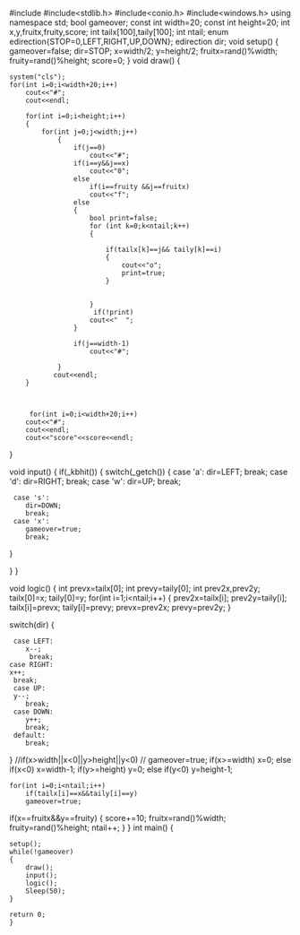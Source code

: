 #include <iostream>
#include<stdlib.h>
#include<conio.h>
#include<windows.h>
using namespace std;
bool gameover;
const int width=20;
const int height=20;
int x,y,fruitx,fruity,score;
int tailx[100],taily[100];
int ntail;
enum edirection{STOP=0,LEFT,RIGHT,UP,DOWN};
edirection dir;
void setup()
{
    gameover=false;
    dir=STOP;
    x=width/2;
    y=height/2;
    fruitx=rand()%width;
    fruity=rand()%height;
    score=0;
}
void draw()
    {

    system("cls");
    for(int i=0;i<width+20;i++)
        cout<<"#";
        cout<<endl;

        for(int i=0;i<height;i++)
        {
            for(int j=0;j<width;j++)
                {
                    if(j==0)
                        cout<<"#";
                    if(i==y&&j==x)
                        cout<<"0";
                    else
                        if(i==fruity &&j==fruitx)
                        cout<<"f";
                    else
                    {
                        bool print=false;
                        for (int k=0;k<ntail;k++)
                        {

                            if(tailx[k]==j&& taily[k]==i)
                            {
                                cout<<"o";
                                print=true;
                            }


                        }
                         if(!print)
                        cout<<"  ";
                    }

                    if(j==width-1)
                        cout<<"#";

                }
               cout<<endl;
        }



         for(int i=0;i<width+20;i++)
        cout<<"#";
        cout<<endl;
        cout<<"score"<<score<<endl;

}

void input()
{
    if(_kbhit())
    {
        switch(_getch())
 {
 case 'a':
     dir=LEFT;
     break;
     case 'd':
    dir=RIGHT;
    break;
     case 'w':
        dir=UP;
        break;

     case 's':
        dir=DOWN;
        break;
     case 'x':
        gameover=true;
        break;

 }

 }
 }



void logic()
{
    int prevx=tailx[0];
    int prevy=taily[0];
    int prev2x,prev2y;
    tailx[0]=x;
    taily[0]=y;
    for(int i=1;i<ntail;i++)
    {
        prev2x=tailx[i];
        prev2y=taily[i];
        tailx[i]=prevx;
        taily[i]=prevy;
        prevx=prev2x;
        prevy=prev2y;
    }

switch(dir)
{

     case LEFT:
        x--;
         break;
    case RIGHT:
    x++;
     break;
     case UP:
     y--;
        break;
     case DOWN:
        y++;
        break;
     default:
        break;


}
//if(x>width||x<0||y>height||y<0)
  //  gameover=true;
    if(x>=width)
        x=0;
        else if(x<0)
x=width-1;
 if(y>=height)
        y=0;
        else if(y<0)
y=height-1;

    for(int i=0;i<ntail;i++)
        if(tailx[i]==x&&taily[i]==y)
        gameover=true;

 if(x==fruitx&&y==fruity)
 {
     score+=10;
      fruitx=rand()%width;
    fruity=rand()%height;
    ntail++;
}
}
int main()
    {

    setup();
    while(!gameover)
    {
        draw();
        input();
        logic();
        Sleep(50);
    }

    return 0;
    }

